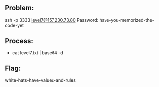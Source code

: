 ## Problem:

ssh -p 3333 level7@157.230.73.80
Password: have-you-memorized-the-code-yet

## Process:

- cat level7.txt | base64 -d
 
## Flag:

white-hats-have-values-and-rules
